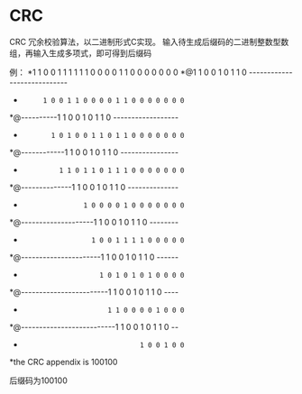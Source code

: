 # CRC
CRC 冗余校验算法，以二进制形式C实现。
输入待生成后缀码的二进制整数型数组，再输入生成多项式，即可得到后缀码

例：
*1 1 0 0 1 1 1 1 1 1 0 0 0 0 1 1 0 0 0 0 0 0 0 
*@1 1 0 0 1 0 1 1 0 ----------------------------
*          1 0 0 1 1 0 0 0 0 1 1 0 0 0 0 0 0 0 
*@----------1 1 0 0 1 0 1 1 0 ------------------
*            1 0 1 0 0 1 1 0 1 1 0 0 0 0 0 0 0 
*@------------1 1 0 0 1 0 1 1 0 ----------------
*              1 1 0 1 1 0 1 1 1 0 0 0 0 0 0 0 
*@--------------1 1 0 0 1 0 1 1 0 --------------
*                    1 0 0 0 0 1 0 0 0 0 0 0 0 
*@--------------------1 1 0 0 1 0 1 1 0 --------
*                      1 0 0 1 1 1 1 0 0 0 0 0 
*@----------------------1 1 0 0 1 0 1 1 0 ------
*                        1 0 1 0 1 0 1 0 0 0 0 
*@------------------------1 1 0 0 1 0 1 1 0 ----
*                          1 1 0 0 0 0 1 0 0 0 
*@--------------------------1 1 0 0 1 0 1 1 0 --
*                                  1 0 0 1 0 0 
*the CRC appendix is 100100

后缀码为100100
